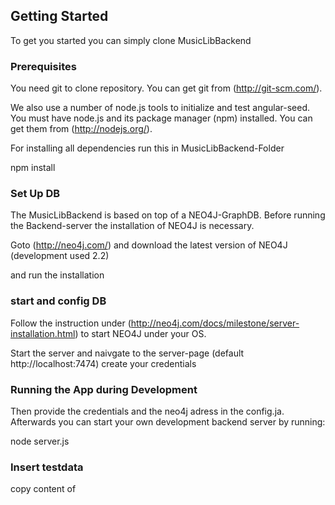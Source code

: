 ## Getting Started

To get you started you can simply clone MusicLibBackend

### Prerequisites

You need git to clone repository. You can get git from
(http://git-scm.com/).

We also use a number of node.js tools to initialize and test angular-seed. You must have node.js and
its package manager (npm) installed.  You can get them from (http://nodejs.org/).

For installing all dependencies run this in MusicLibBackend-Folder

npm install

### Set Up DB

The MusicLibBackend is based on top of a NEO4J-GraphDB. Before running the Backend-server the installation of NEO4J is necessary.

Goto (http://neo4j.com/) and download the latest version of NEO4J (development used 2.2)

and run the installation

### start and config DB

Follow the instruction under (http://neo4j.com/docs/milestone/server-installation.html) to start NEO4J under your OS.

Start the server and naivgate to the server-page (default http://localhost:7474) create your credentials

### Running the App during Development

Then provide the credentials and the neo4j adress in the config.ja. Afterwards you can start your own development backend server by running:

node server.js

### Insert testdata

copy content of 






